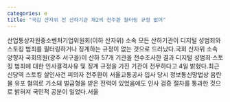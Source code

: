 ```yaml
---
categories: e
title: "국감 산자위 전 산하기관 제2의 전주환 필터링 규정 없어"
---
```

 산업통상자원중소벤처기업위원회(이하 산자위) 소속 모든 산하기관이 디지털 성범죄와 스토킹 범죄를 필터링하거나 징계하는 규정이 없는 것으로 드러났다.국회 산자위 소속 양향자 국회의원(광주 서구을)이 산하 57개 기관을 전수조사한 결과 디지털 성범죄·스토킹 범죄에 대한 인사결격사유 및 징계 규정을 가진 기관이 전무하다고 4일 밝혔다.최근 신당역 스토킹 살인사건 피의자 전주환이 서울교통공사 입사 당시 정보통신망법상 음란물 유포 혐의로 기소돼 벌금형을 받은 전력이 있었음에도 인사 검증 절차를 통과한 것으로 밝혀져 국민적 공분이 일었다.서울